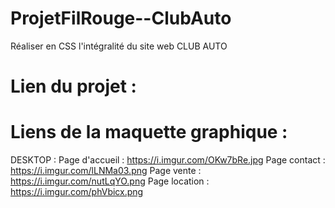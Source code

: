 # ProjetFilRouge--ClubAuto

Réaliser en CSS l'intégralité du site web CLUB AUTO 

# Lien du projet : 


# Liens de la maquette graphique :

DESKTOP :
Page d'accueil : https://i.imgur.com/OKw7bRe.jpg
Page contact : https://i.imgur.com/lLNMa03.png
Page vente : https://i.imgur.com/nutLqYO.png
Page location : https://i.imgur.com/phVbicx.png
